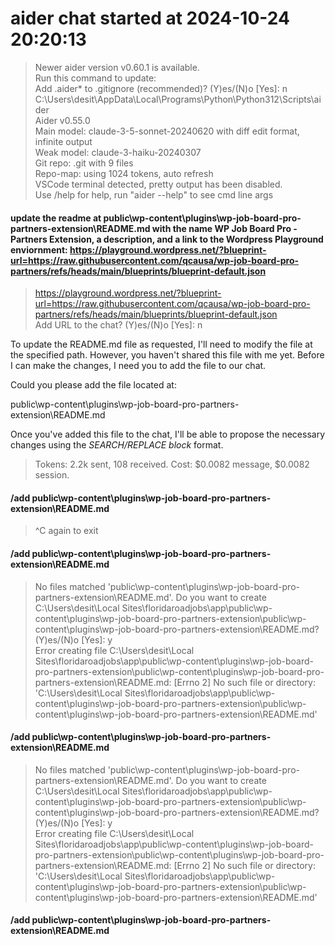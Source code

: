 
# aider chat started at 2024-10-24 20:20:13

> Newer aider version v0.60.1 is available.  
> Run this command to update:  
> Add .aider* to .gitignore (recommended)? (Y)es/(N)o [Yes]: n  
> C:\Users\desit\AppData\Local\Programs\Python\Python312\Scripts\aider  
> Aider v0.55.0  
> Main model: claude-3-5-sonnet-20240620 with diff edit format, infinite output  
> Weak model: claude-3-haiku-20240307  
> Git repo: .git with 9 files  
> Repo-map: using 1024 tokens, auto refresh  
> VSCode terminal detected, pretty output has been disabled.  
> Use /help <question> for help, run "aider --help" to see cmd line args  

#### update the readme at public\wp-content\plugins\wp-job-board-pro-partners-extension\README.md with the name WP Job Board Pro - Partners Extension, a description, and a link to the Wordpress Playground enviornment: https://playground.wordpress.net/?blueprint-url=https://raw.githubusercontent.com/qcausa/wp-job-board-pro-partners/refs/heads/main/blueprints/blueprint-default.json  
> https://playground.wordpress.net/?blueprint-url=https://raw.githubusercontent.com/qcausa/wp-job-board-pro-partners/refs/heads/main/blueprints/blueprint-default.json  
> Add URL to the chat? (Y)es/(N)o [Yes]: n  

To update the README.md file as requested, I'll need to modify the file at the specified path. However, you haven't shared this file with me yet. Before I can make the changes, I need you to add the file to our chat.

Could you please add the file located at:

public\wp-content\plugins\wp-job-board-pro-partners-extension\README.md

Once you've added this file to the chat, I'll be able to propose the necessary changes using the *SEARCH/REPLACE block* format.

> Tokens: 2.2k sent, 108 received. Cost: $0.0082 message, $0.0082 session.  

#### /add public\wp-content\plugins\wp-job-board-pro-partners-extension\README.md  
>  
>  
> ^C again to exit  

#### /add public\wp-content\plugins\wp-job-board-pro-partners-extension\README.md  
> No files matched 'public\wp-content\plugins\wp-job-board-pro-partners-extension\README.md'. Do you want to create C:\Users\desit\Local Sites\floridaroadjobs\app\public\wp-content\plugins\wp-job-board-pro-partners-extension\public\wp-content\plugins\wp-job-board-pro-partners-extension\README.md? (Y)es/(N)o [Yes]: y  
> Error creating file C:\Users\desit\Local Sites\floridaroadjobs\app\public\wp-content\plugins\wp-job-board-pro-partners-extension\public\wp-content\plugins\wp-job-board-pro-partners-extension\README.md: [Errno 2] No such file or directory: 'C:\\Users\\desit\\Local Sites\\floridaroadjobs\\app\\public\\wp-content\\plugins\\wp-job-board-pro-partners-extension\\public\\wp-content\\plugins\\wp-job-board-pro-partners-extension\\README.md'  

#### /add public\wp-content\plugins\wp-job-board-pro-partners-extension\README.md  
> No files matched 'public\wp-content\plugins\wp-job-board-pro-partners-extension\README.md'. Do you want to create C:\Users\desit\Local Sites\floridaroadjobs\app\public\wp-content\plugins\wp-job-board-pro-partners-extension\public\wp-content\plugins\wp-job-board-pro-partners-extension\README.md? (Y)es/(N)o [Yes]: y  
> Error creating file C:\Users\desit\Local Sites\floridaroadjobs\app\public\wp-content\plugins\wp-job-board-pro-partners-extension\public\wp-content\plugins\wp-job-board-pro-partners-extension\README.md: [Errno 2] No such file or directory: 'C:\\Users\\desit\\Local Sites\\floridaroadjobs\\app\\public\\wp-content\\plugins\\wp-job-board-pro-partners-extension\\public\\wp-content\\plugins\\wp-job-board-pro-partners-extension\\README.md'  

#### /add public\wp-content\plugins\wp-job-board-pro-partners-extension\README.md  
